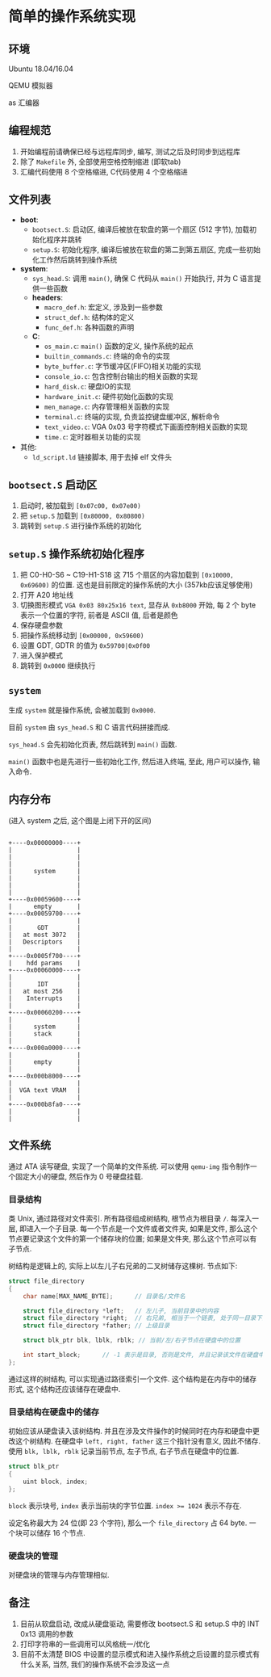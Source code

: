# 简单的操作系统实现

## 环境

Ubuntu 18.04/16.04

QEMU 模拟器

as 汇编器

## 编程规范

1. 开始编程前请确保已经与远程库同步, 编写, 测试之后及时同步到远程库
2. 除了 `Makefile` 外, 全部使用空格控制缩进 (即软tab)
3. 汇编代码使用 8 个空格缩进, C代码使用 4 个空格缩进

## 文件列表

- **boot**:
  - `bootsect.S`: 启动区, 编译后被放在软盘的第一个扇区 (512 字节), 加载初始化程序并跳转
  - `setup.S`: 初始化程序, 编译后被放在软盘的第二到第五扇区, 完成一些初始化工作然后跳转到操作系统
- **system**:
  - `sys_head.S`: 调用 `main()`, 确保 C 代码从 `main()` 开始执行, 并为 C 语言提供一些函数
  - **headers**:
    - `macro_def.h`: 宏定义, 涉及到一些参数
    - `struct_def.h`: 结构体的定义
    - `func_def.h`: 各种函数的声明
  - **C**:
    - `os_main.c`: `main()` 函数的定义, 操作系统的起点
    - `builtin_commands.c`: 终端的命令的实现
    - `byte_buffer.c`: 字节缓冲区(FIFO)相关功能的实现
    - `console_io.c`: 包含控制台输出的相关函数的实现
    - `hard_disk.c`: 硬盘IO的实现
    - `hardware_init.c`: 硬件初始化函数的实现
    - `men_manage.c`: 内存管理相关函数的实现
    - `terminal.c`: 终端的实现, 负责监控键盘缓冲区, 解析命令
    - `text_video.c`: VGA 0x03 号字符模式下画面控制相关函数的实现
    - `time.c`: 定时器相关功能的实现
- 其他:
  - `ld_script.ld` 链接脚本, 用于去掉 elf 文件头

## `bootsect.S` 启动区

1. 启动时, 被加载到 `[0x07c00, 0x07e00)`
2. 把 `setup.S` 加载到 `[0x80000, 0x80800)`
3. 跳转到 `setup.S` 进行操作系统的初始化

## `setup.S` 操作系统初始化程序

1. 把 C0-H0-S6 ~ C19-H1-S18 这 715 个扇区的内容加载到 `[0x10000, 0x69600)` 的位置. 这也是目前限定的操作系统的大小 (357kb应该足够使用)
2. 打开 A20 地址线
3. 切换图形模式 `VGA 0x03 80x25x16 text`, 显存从 `0xb8000` 开始, 每 2 个 byte 表示一个位置的字符, 前者是 ASCII 值, 后者是颜色
4. 保存硬盘参数
5. 把操作系统移动到 `[0x00000, 0x59600)`
6. 设置 GDT, GDTR 的值为 `0x59700|0x0f00`
7. 进入保护模式
8. 跳转到 `0x0000` 继续执行

## `system`

生成 `system` 就是操作系统, 会被加载到 `0x0000`.

目前 `system` 由 `sys_head.S` 和 C 语言代码拼接而成.

`sys_head.S` 会先初始化页表, 然后跳转到 `main()` 函数.

`main()` 函数中也是先进行一些初始化工作, 然后进入终端, 至此, 用户可以操作, 输入命令.

## 内存分布

(进入 system 之后, 这个图是上闭下开的区间)

```

+----0x00000000----+
|                  |
|                  |
|                  |
|      system      |
|                  |
|                  |
|                  |
+----0x00059600----+
|      empty       |
+----0x00059700----+
|                  |
|       GDT        |
|   at most 3072   |
|   Descriptors    |
|                  |
+----0x0005f700----+
|    hdd params    |
+----0x00060000----+
|                  |
|       IDT        |
|   at most 256    |
|    Interrupts    |
|                  |
+----0x00060200----+
|                  |
|      system      |
|      stack       |
|                  |
+----0x000a0000----+
|                  |
|      empty       |
|                  |
+----0x000b8000----+
|                  |
|  VGA text VRAM   |
|                  |
+----0x000b8fa0----+
|                  |
|                  |

```

## 文件系统

通过 ATA 读写硬盘, 实现了一个简单的文件系统. 可以使用 `qemu-img` 指令制作一个固定大小的硬盘, 然后作为 0 号硬盘挂载.

### 目录结构

类 Unix, 通过路径对文件索引. 所有路径组成树结构, 根节点为根目录 `/`. 每深入一层, 即进入一个子目录. 每一个节点是一个文件或者文件夹, 如果是文件, 那么这个节点要记录这个文件的第一个储存块的位置; 如果是文件夹, 那么这个节点可以有子节点.

树结构是逻辑上的, 实际上以左儿子右兄弟的二叉树储存这棵树. 节点如下:

```C++
struct file_directory
{
    char name[MAX_NAME_BYTE];      // 目录名/文件名

    struct file_directory *left;   // 左儿子, 当前目录中的内容
    struct file_directory *right;  // 右兄弟, 相当于一个链表, 处于同一目录下的内容
    struct file_directory *father; // 上级目录

    struct blk_ptr blk, lblk, rblk; // 当前/左/右子节点在硬盘中的位置

    int start_block;      // -1 表示是目录, 否则是文件, 并且记录该文件在硬盘中的起始块号
};
```

通过这样的树结构, 可以实现通过路径索引一个文件. 这个结构是在内存中的储存形式, 这个结构还应该储存在硬盘中.

### 目录结构在硬盘中的储存

初始应该从硬盘读入该树结构. 并且在涉及文件操作的时候同时在内存和硬盘中更改这个树结构. 在硬盘中 `left, right, father` 这三个指针没有意义, 因此不储存. 使用 `blk, lblk, rblk` 记录当前节点, 左子节点, 右子节点在硬盘中的位置.

```C
struct blk_ptr
{
    uint block, index;   
};
```

`block` 表示块号, `index` 表示当前块的字节位置. `index >= 1024` 表示不存在.

设定名称最大为 24 位(即 23 个字符), 那么一个 `file_directory` 占 64 byte. 一个块可以储存 16 个节点.

### 硬盘块的管理

对硬盘块的管理与内存管理相似. 

## 备注

1. 目前从软盘启动, 改成从硬盘驱动, 需要修改 bootsect.S 和 setup.S 中的 INT 0x13 调用的参数
2. 打印字符串的一些调用可以风格统一/优化
3. 目前不太清楚 BIOS 中设置的显示模式和进入操作系统之后设置的显示模式有什么关系, 当然, 我们的操作系统不会涉及这一点